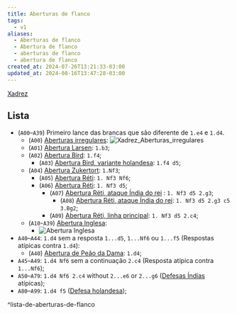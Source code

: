 ```yaml
---
title: Aberturas de flanco
tags:
  - v1
aliases:
  - Aberturas de flanco
  - Abertura de flanco
  - aberturas de flanco
  - abertura de flanco
created_at: 2024-07-26T13:21:33-03:00
updated_at: 2024-08-16T13:47:28-03:00
---
```


[Xadrez](../../../../sementes/2024/07/06/Xadrez.md)
## Lista
-  (`A00`–`A39`) Primeiro lance das brancas que são diferente de `1.e4` e `1.d4`.
	-  (`A00`) [Aberturas irregulares](../../../../sementes/2024/07/06/Xadrez_Aberturas_irregulares.md): ![Xadrez_Aberturas_irregulares](../../../../sementes/2024/07/06/Xadrez_Aberturas_irregulares.md#^lista-de-aberturas-irregulares)
	-  (`A01`) [Abertura Larsen](../../../../ideias/2024/07/12/Xadrez_Abertura_Larsen.md): `1.b3`;
	-  (`A02`) [Abertura Bird](26/Xadrez_Abertura_Bird.md): `1.f4`;
		-  (`A03`) [Abertura Bird, variante holandesa](26/Xadrez_Abertura_Bird.md#variante%20Holandesa): `1.f4 d5`;
	-  (`A04`) [Abertura Zukertort](../../../../ideias/2024/07/26/Xadrez_Abertura_Reti.md): `1.Nf3`;
		-  (`A05`) [Abertura Réti](../../../../ideias/2024/07/26/Xadrez_Abertura_Reti.md): `1. Nf3 Nf6`;
		-  (`A06`) [Abertura Réti](../../../../ideias/2024/07/26/Xadrez_Abertura_Reti.md): `1. Nf3 d5`;
			-  (`A07`) [Abertura Réti, ataque Índia do rei](../../../../ideias/2024/07/26/Xadrez_Abertura_Reti.md) : `1. Nf3 d5 2.g3`;
				-  (`A08`) [Abertura Réti, ataque Índia do rei](../../../../ideias/2024/07/26/Xadrez_Abertura_Reti.md): `1. Nf3 d5 2.g3 c5 3.Bg2`;
			-  (`A09`) [Abertura Réti, linha principal](../../../../ideias/2024/07/26/Xadrez_Abertura_Reti.md): `1. Nf3 d5 2.c4`;
	-  (`A10`-`A39`) [Abertura Inglesa](26/Xadrez_Abertura_Inglesa.md):
		-  ![Abertura Inglesa](26/Xadrez_Abertura_Inglesa.md#^lista-de-linhas-documentados-da-abertura-inglesa)
- `A40`–`A44`: `1.d4` sem a resposta `1...d5`, `1...Nf6` ou `1...f5` (Respostas atípicas contra `1.d4`):
	-  (`A40`) [Abertura de Peão da Dama](26/Xadrez_Abertura_de_Peao_da_Dama.md): `1.d4`;
- `A45`–`A49`: `1.d4 Nf6` sem a continuação `2.c4` (Resposta atípica contra `1...Nf6`);
- `A50`–`A79`: `1.d4 Nf6 2.c4` without `2...e6` or `2...g6` ([Defesas Índias](../../../../ideias/2024/07/07/Xadrez_Defesas_indias.md) atípicas);
- `A80`–`A99`: `1.d4 f5` ([Defesa holandesa](../../../../ideias/2024/07/12/Xadrez_Defesa_holandesa.md));

^lista-de-aberturas-de-flanco
